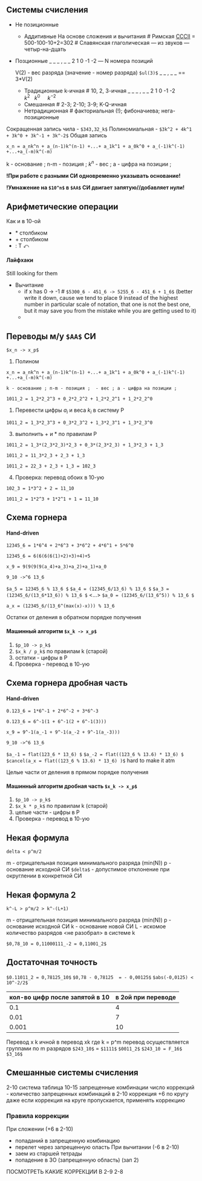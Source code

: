 
## Системы счисления
+ Не позиционные
	+ Аддитивные
	  На основе сложения и вычитания
	  \# Римская [CCCII](https://matematika-club.ru/roman-numerals) = 500-100-10+2=302
	  \# Славянская глаголическая  — из звуков — четыр-на-дцать
+ Позционные
   \_  \_ \_ , \_ \_ 
  2 1 0   -1 -2  — N номера позиций
  
  V(2) - вес разряда (значение - номер разряда)
  `$ul(3)$` \_ \_ , \_ \_ == 3*V(2)
   
	+ Традиционные 
	  k-ичная 
	  \# 10, 2, 3-ичная
	    \_  \_ \_ , \_ \_ 
	  2 1 0   -1 -2  
	  $k^2$   $k^0$      $k^{-2}$
	+ Смешанная 
	  \# 2-3; 2-10; 3-9; K-Q-ичная
	+ Нетрадиционная
	  \# факториальная (!); фибоначиева; нега-позиционные

Сокращенная запись чила - `$343,32_k$`
Полиномиальная - `$3k^2 + 4k^1 + 3k^0 + 3k^-1 + 3k^-2$`
Общая запись
```asciimath
x_n = a_nk^n + a_(n-1)k^(n-1) +...+ a_1k^1 + a_0k^0 + a_(-1)k^(-1) +...+a_(-m)k^(-m)
```
k - основание ; n-m - позиция ; $k^n$ - вес ; a - цифра на позиции ;

__!При работе с разными СИ одновременно указывать основание!__

__!Умнажение на `$10^n$` в `$AA$` СИ двигает запятую//добавляет нули!__

##  Арифметические операции
Как и в 10-ой 
+ \* столбиком
+ \+ столбиком
+ \: T ⤺
#### Лайфхаки
Still looking for them
+ Вычитание
	+ if x has 0 -> -1 
	  \# `$5300_6 - 451_6 -> 5255_6 - 451_6 + 1_6$`
	  (better write it down, cause we tend to place 9 instead of the highest number in particular scale of notation, that one is not the best one, but it may save you from the mistake while you are getting used to it)
	+ 
## Переводы м/у `$AA$` СИ
`$x_n -> x_p$`
1) Полином
```asciimath
x_n = a_nk^n + a_(n-1)k^(n-1) +...+ a_1k^1 + a_0k^0 + a_(-1)k^(-1) +...+a_(-m)k^(-m)
```
	k - основание ; n-m - позиция ;  - вес ; a - цифра на позиции ;
```asciimath
1011_2 = 1_2*2_2^3 + 0_2*2_2^2 + 1_2*2_2^1 + 1_2*2_2^0
```
1) Перевести цифры $a_i$ и веса $k_i$ в систему P
```asciimath
1011_2 = 1_3*2_3^3 + 0_3*2_3^2 + 1_3*2_3^1 + 1_3*2_3^0
```
3) выполнить + и \* по правилам P
```asciimath
1011_2 = 1_3*(2_3*2_3)*2_3 + 0_3*(2_3*2_3) + 1_3*2_3 + 1_3 
```
```asciimath
1011_2 = 11_3*2_3 + 2_3 + 1_3 
```
```asciimath
1011_2 = 22_3 + 2_3 + 1_3 = 102_3
```
4) Проверка: перевод обоих в 10-ую
```asciimath
102_3 = 1*3^2 + 2 = 11_10
```
```asciimath
1011_2 = 1*2^3 + 1*2^1 + 1 = 11_10
```

## Схема горнера
#### Hand-driven
```asciimath
12345_6 = 1*6^4 + 2*6^3 + 3*6^2 + 4*6^1 + 5*6^0
```
```asciimath
12345_6 = 6(6(6(6(1)+2)+3)+4)+5
```
```asciimath
x_9 = 9(9(9(9(a_4)+a_3)+a_2)+a_1)+a_0
```
```asciimath
9_10 ->^6 13_6
```

`$a_5 = 12345_6 % 13_6 $`
`$a_4 = (12345_6/13_6) % 13_6 $` 
`$a_3 = (12345_6/(13_6*13_6)) % 13_6 $`
<...>
`$a_0 = (12345_6/(13_6^5)) % 13_6 $`
```asciimath
a_x = (12345_6/(13_6^(max(x)-x))) % 13_6
```

Остатки от деления в обратном порядке получения


#### Машинный алгоритм `$x_k -> x_p$` 
1)  `$p_10 -> p_k$`
2) `$x_k / p_k$`  по правилам k (старой)
3) остатки - цифры в P
4) Проверка - перевод в 10-ую

## Схема горнера дробная часть
#### Hand-driven
```asciimath
0.123_6 = 1*6^-1 + 2*6^-2 + 3*6^-3
```
```asciimath
0.123_6 = 6^-1(1 + 6^-1(2 + 6^-1(3)))
```

```asciimath
x_9 = 9^-1(a_-1 + 9^-1(a_-2 + 9^-1(a_-3)))
```
```asciimath
9_10 ->^6 13_6
```

`$a_-1 = flat(123_6 * 13_6) $`
`$a_-2 = flat((123_6 % 13.6) * 13_6) $`
`$cancel(a_x = flat((123_6 % 13.6) * 13_6) )$`
hard to make it atm




Целые части от деления в прямом порядке получения


#### Машинный алгоритм  дробная часть `$x_k -> x_p$` 
1)  `$p_10 -> p_k$`
2) `$x_k * p_k$`  по правилам k (старой)
3) целые части - цифры в P
4) Проверка - перевод в 10-ую

## Некая формула
```asciimath
delta < p^m/2
```
m - отрицательная позиция минимального разряда (min(N))
p - основание исходной СИ
`$delta$` - допустимое отклонение при округлении в конкретной СИ
## Некая формула 2
```asciimath
k^-L > p^m/2 > k^-(L+1)
```
m - отрицательная позиция минимального разряда (min(N))
p - основание исходной СИ
k - основание новой СИ
L - искомое количество разрядов \<не разобрал\> в системе k


`$0,78_10 = 0,11000111_-2 = 0,11001_2$`


## Достаточная точность

`$0.11011_2 = 0,78125_10$`
`$0,78 - 0,78125  = - 0,00125$`
`$abs(-0,0125) < 10^-2/2$`

|кол-во цифр после запятой в 10|в 2ой при переводе|
|-|-|
|0.1|4|
|0.01|7|
|0.001|10|

Перевод x k ичной в перевод xk где k = p^m
перевод осуществляется группами по m разрядов
`$243_10$` = `$1111$`  `$0011_2$`
`$243_10 = F_16$`  `$3_16$`


## Смешанные системы счисления
 2-10 система
 таблица
 10-15 запрещенные комбинации
 число коррекций - количество запрещенных комбинаций
 в 2-10 коррекция +6 по кругу
даже если коррекция на круге пропускается, применять коррекцию

### Правила коррекции
При сложении (+6 в 2-10)
+ попаданий в запрещенную комбинацию
+ перелет через запрещенную оласть
При вычитании (-6 в 2-10)
+ заем из старшей тетрады
+ попадение в ЗО (запрещенную область)
 (зап 2)

ПОСМОТРЕТЬ КАКИЕ КОРРЕКЦИИ В 2-9 2-8

